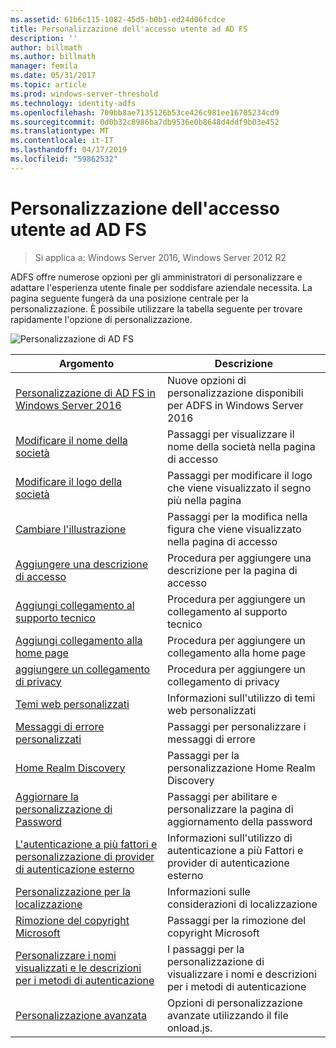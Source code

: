 ```yaml
---
ms.assetid: 61b6c115-1082-45d5-b0b1-ed24d06fcdce
title: Personalizzazione dell'accesso utente ad AD FS
description: ''
author: billmath
ms.author: billmath
manager: femila
ms.date: 05/31/2017
ms.topic: article
ms.prod: windows-server-threshold
ms.technology: identity-adfs
ms.openlocfilehash: 709bb8ae7135126b53ce426c981ee16705234cd9
ms.sourcegitcommit: 0d0b32c8986ba7db9536e0b8648d4ddf9b03e452
ms.translationtype: MT
ms.contentlocale: it-IT
ms.lasthandoff: 04/17/2019
ms.locfileid: "59862532"
---
```

# <a name="ad-fs-user-sign-in-customization"></a>Personalizzazione dell'accesso utente ad AD FS

>Si applica a: Windows Server 2016, Windows Server 2012 R2

ADFS offre numerose opzioni per gli amministratori di personalizzare e adattare l'esperienza utente finale per soddisfare aziendale necessita.  La pagina seguente fungerà da una posizione centrale per la personalizzazione.  È possibile utilizzare la tabella seguente per trovare rapidamente l'opzione di personalizzazione.



![Personalizzazione di AD FS](media/AD-FS-user-sign-in-customization/ADFS_Blue_Custom2.png) 
    
  







Argomento|Descrizione|
-----|-----|
[Personalizzazione di AD FS in Windows Server 2016](AD-FS-Customization-in-Windows-Server-2016.md)|Nuove opzioni di personalizzazione disponibili per ADFS in Windows Server 2016|
[Modificare il nome della società](Change-the-company-name-on-the-AD-FS-sign-in-page.md)|Passaggi per visualizzare il nome della società nella pagina di accesso|
[Modificare il logo della società](Change-the-company-logo-on-the-AD-FS-sign-in-page.md)|Passaggi per modificare il logo che viene visualizzato il segno più nella pagina|
[Cambiare l'illustrazione](Change-the-illustration-on-the-AD-FS-sign-in-page.md)|Passaggi per la modifica nella figura che viene visualizzato nella pagina di accesso|
[Aggiungere una descrizione di accesso](Add-sign-in-page-description.md)|Procedura per aggiungere una descrizione per la pagina di accesso|
[Aggiungi collegamento al supporto tecnico](Add-Help-Desk-Link.md)|Procedura per aggiungere un collegamento al supporto tecnico|
[Aggiungi collegamento alla home page](Add-Home-Link.md)|Procedura per aggiungere un collegamento alla home page|
[aggiungere un collegamento di privacy](Add-Privacy-Link.md)|Procedura per aggiungere un collegamento di privacy|
[Temi web personalizzati](Custom-Web-Themes-in-AD-FS.md)|Informazioni sull'utilizzo di temi web personalizzati
[Messaggi di errore personalizzati](Custom-error-messages-for-AD-FS-sign-in-page.md)|Passaggi per personalizzare i messaggi di errore
[Home Realm Discovery](Home-Realm-Discovery-Customization.md)|Passaggi per la personalizzazione Home Realm Discovery|
[Aggiornare la personalizzazione di Password](Update-password-customization.md)|Passaggi per abilitare e personalizzare la pagina di aggiornamento della password|
[L'autenticazione a più fattori e personalizzazione di provider di autenticazione esterno](Multi-factor-authentication-and-external-auth-providers-customization.md)|Informazioni sull'utilizzo di autenticazione a più Fattori e provider di autenticazione esterno|
[Personalizzazione per la localizzazione](Customization-for-Localization.md)|Informazioni sulle considerazioni di localizzazione
[Rimozione del copyright Microsoft](Remove-the-Microsoft-copyright.md)|Passaggi per la rimozione del copyright Microsoft
[Personalizzare i nomi visualizzati e le descrizioni per i metodi di autenticazione](Customize-the-display-names-and-descriptions-for-authentication-methods.md)|I passaggi per la personalizzazione di visualizzare i nomi e descrizioni per i metodi di autenticazione
[Personalizzazione avanzata](Advanced-Customization-of-AD-FS-Sign-in-Pages.md)|Opzioni di personalizzazione avanzate utilizzando il file onload.js.




